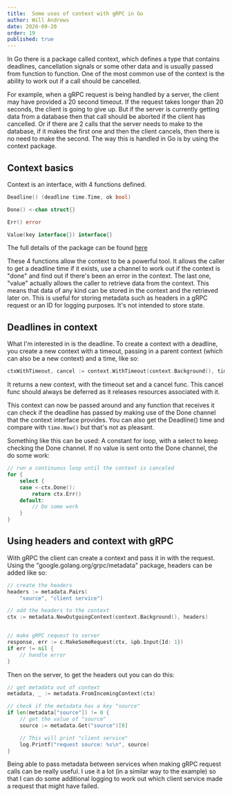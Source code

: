 ```yaml
---
title:  Some uses of context with gRPC in Go 
author: Will Andrews
date: 2020-09-20
order: 19
published: true
---
```


In Go there is a package called context, which defines a type that contains deadlines, cancellation signals or some other data and is usually passed from function to function. One of the most common use of the context is the ability to work out if a call should be cancelled. 

For example, when a gRPC request is being handled by a server, the client may have provided a 20 second timeout. If the request takes longer than 20 seconds, the client is going to give up. But if the server is currently getting data from a database
then that call should be aborted if the client has cancelled. Or if there are 2 calls that the server needs to make to the database, if it makes the first one and then the client cancels, then there is no need to make the second. The way this is handled
in Go is by using the context package.

## Context basics

Context is an interface, with 4 functions defined.
``` go
Deadline() (deadline time.Time, ok bool)

Done() <-chan struct{}

Err() error

Value(key interface{}) interface{}
```
The full details of the package can be found [here](https://golang.org/pkg/context/)

These 4 functions allow the context to be a powerful tool. It allows the caller to get a deadline time if it exists, use a channel to work out if the context is "done" and find out if there's been an error in the context. The last one, "value" actually allows the caller to retrieve data from the context. This means that data of any kind can be stored in the context and the retrieved later on. This is useful for storing metadata such as headers in a gRPC request or an ID for logging purposes. It's not intended to store state.

## Deadlines in context

What I'm interested in is the deadline. To create a context with a deadline, you create a new context with a timeout, passing in a parent context (which can also be a new context) and a time, like so:

``` go
ctxWithTimeout, cancel := context.WithTimeout(context.Background(), time.Second*3)
```

It returns a new context, with the timeout set and a cancel func. This cancel func should always be deferred as it releases resources associated with it.

This context can now be passed around and any function that receives it can check if the deadline has passed by making use of the Done channel that the context interface provides. You can also get the Deadline() time and compare with `time.Now()` but that's not as pleasant. 

Something like this can be used:
A constant for loop, with a select to keep checking the Done channel. If no value is sent onto the Done channel, the do some work:

``` go
// run a continuous loop until the context is canceled
for {
    select {
    case <-ctx.Done():
        return ctx.Err()
    default:
        // Do some work
    }
}
```

## Using headers and context with gRPC

With gRPC the client can create a context and pass it in with the request. Using the "google.golang.org/grpc/metadata" package, headers can be added like so:

``` go
// create the headers
headers := metadata.Pairs(
    "source", "client service")

// add the headers to the context
ctx := metadata.NewOutgoingContext(context.Background(), headers)


// make gRPC request to server
response, err := c.MakeSomeRequest(ctx, &pb.Input{Id: 1})
if err != nil {
    // handle error
}
```

Then on the server, to get the headers out you can do this:

``` go
// get metadata out of context
metadata, _ := metadata.FromIncomingContext(ctx)

// check if the metadata has a key "source"
if len(metadata["source"]) != 0 {
    // get the value of "source"
    source := metadata.Get("source")[0]

    // This will print "client service"
    log.Printf("request source: %s\n", source)
}
```

Being able to pass metadata between services when making gRPC request calls can be really useful. I use it a lot (in a similar way to the example) so that I can do some additional logging to work out which client service made a request that might have failed. 